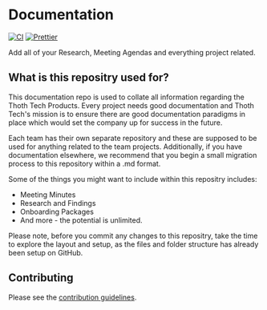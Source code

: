 # Documentation

[![CI](https://github.com/thoth-tech/documentation/actions/workflows/ci.yml/badge.svg)](https://github.com/thoth-tech/documentation/actions/workflows/ci.yml)
[![Prettier](https://img.shields.io/badge/code_style-prettier-ff69b4.svg)](https://prettier.io/)

Add all of your Research, Meeting Agendas and everything project related.


## What is this repositry used for?

This documentation repo is used to collate all information regarding the Thoth Tech Products. Every project needs good documentation and Thoth Tech's mission is to ensure there are good documentation paradigms in place which would set the company up for success in the future. 

Each team has their own separate repository and these are supposed to be used for anything related to the team projects. Additionally, if you have documentation elsewhere, we recommend that you begin a small migration process to this repository within a .md format.

Some of the things you might want to include within this repositry includes: 

- Meeting Minutes
- Research and Findings
- Onboarding Packages
- And more - the potential is unlimited.

Please note, before you commit any changes to this repositry, take the time to explore the layout and setup, as the files and folder structure has already been setup on GitHub. 


## Contributing

Please see the [contribution guidelines](CONTRIBUTING.md).